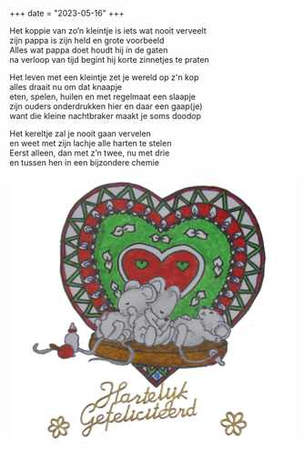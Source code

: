 +++
date = "2023-05-16"
+++

Het koppie van zo’n kleintje is iets wat nooit verveelt \
zijn pappa is zijn held en grote voorbeeld \
Alles wat pappa doet houdt hij in de gaten \
na verloop van tijd begint hij korte zinnetjes te praten

Het leven met een kleintje zet je wereld op z'n kop \
alles draait nu om dat knaapje \
eten, spelen, huilen en met regelmaat een slaapje \
zijn ouders onderdrukken hier en daar een gaap(je) \
want die kleine nachtbraker maakt je soms doodop

Het kereltje zal je nooit gaan vervelen \
en weet met zijn lachje alle harten te stelen \
Eerst alleen, dan met z’n twee, nu met drie \
en tussen hen in een bijzondere chemie

![geboorte](geboorte.png)
